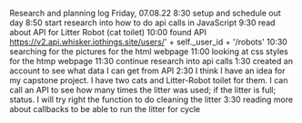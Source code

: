 Research and planning log
Friday, 07.08.22
8:30 setup and schedule out day
8:50 start research into how to do api calls in JavaScript
9:30 read about API for Litter Robot (cat toilet)
10:00 found API https://v2.api.whisker.iothings.site/users/' + self._user_id + '/robots'
10:30 searching for the pictures for the html webpage
11:00 looking at css styles for the htmp webpage
11:30 continue research into api calls
1:30 created an account to see what data I can get from API
2:30 I think I have an idea for my capstone project. I have two cats and Litter-Robot toilet for them. I can call an API to see how many times the litter was used; if the litter is full; status. I will try right the function to do cleaning the litter
3:30 reading more about callbacks to be able to run the litter for cycle